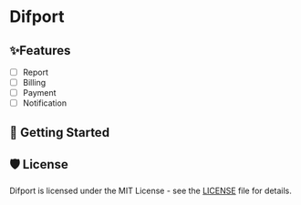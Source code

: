 # Difport

## ✨Features

- [ ] Report
- [ ] Billing
- [ ] Payment
- [ ] Notification

## 🚀 Getting Started

## 🛡️ License

Difport is licensed under the MIT License - see the [LICENSE](./LICENSE) file for details.

